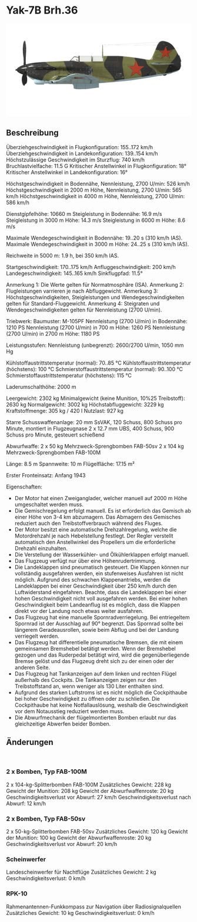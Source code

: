 # Yak-7B Brh.36

![yak7bs36](../images/yak7bs36.png)

## Beschreibung

Überziehgeschwindigkeit in Flugkonfiguration: 155..172 km/h
Überziehgeschwindigkeit in Landekonfiguration: 139..154 km/h
Höchstzulässige Geschwindigkeit im Sturzflug: 740 km/h
Bruchlastvielfache: 11.5 G
Kritischer Anstellwinkel in Flugkonfiguration: 18°
Kritischer Anstellwinkel in Landekonfiguration: 16°

Höchstgeschwindigkeit in Bodennähe, Nennleistung, 2700 U/min: 526 km/h
Höchstgeschwindigkeit in 2000 m Höhe, Nennleistung, 2700 U/min: 565 km/h
Höchstgeschwindigkeit in 4000 m Höhe, Nennleistung, 2700 U/min: 586 km/h

Dienstgipfelhöhe: 10660 m
Steigleistung in Bodennähe: 16.9 m/s
Steigleistung in 3000 m Höhe: 14.3 m/s
Steigleistung in 6000 m Höhe: 8.6 m/s

Maximale Wendegeschwindigkeit in Bodennähe: 19..20 s (310 km/h IAS).
Maximale Wendegeschwindigkeit in 3000 m Höhe: 24..25 s (310 km/h IAS).

Reichweite in 5000 m: 1.9 h, bei 350 km/h IAS.

Startgeschwindigkeit: 170..175 km/h
Anfluggeschwindigkeit: 200 km/h
Landegeschwindigkeit: 145..165 km/h
Sinkflugpfad: 11.5°

Anmerkung 1: Die Werte gelten für Normatmosphäre (ISA).
Anmerkung 2: Flugleistungen varrieren je nach Abfluggewicht.
Anmerkung 3: Höchstgeschwindigkeiten, Steigleistungen und Wendegeschwindigkeiten gelten für Standard-Fluggewicht.
Anmerkung 4: Steigraten und Wendegeschwindigkeiten gelten für Nennleistung (2700 U/min).

Triebwerk:
Baumuster: M-105PF
Nennleistung (2700 U/min) in Bodennähe: 1210 PS
Nennleistung (2700 U/min) in 700 m Höhe: 1260 PS
Nennleistung (2700 U/min) in 2700 m Höhe: 1180 PS

Leistungsstufen:
Nennleistung (unbegrenzt): 2600/2700 U/min, 1050 mm Hg

Kühlstoffaustrittstemperatur (normal): 70..85 °C
Kühlstoffaustrittstemperatur (höchstens): 100 °C
Schmierstoffaustrittstemperatur (normal): 90..100 °C
Schmierstoffaustrittstemperatur (höchstens): 115 °C

Laderumschalthöhe: 2000 m

Leergewicht: 2302 kg
Minimalgewicht (keine Munition, 10%25 Treibstoff): 2630 kg
Normalgewicht: 3002 kg
Höchstabfluggewicht: 3229 kg
Kraftstoffmenge: 305 kg / 420 l
Nutzlast: 927 kg

Starre Schusswaffenanlage:
20 mm SsVAK, 120 Schuss, 800 Schuss pro Minute, montiert in Flugzeugnase
2 x 12.7 mm UBS, 400 Schuss, 900 Schuss pro Minute, gesteuert schießend

Abwurfwaffe:
2 x 50 kg Mehrzweck-Sprengbomben FAB-50sv
2 x 104 kg Mehrzweck-Sprengbomben FAB-100M

Länge: 8.5 m
Spannweite: 10 m
Flügelfläche: 17.15 m²

Erster Fronteinsatz: Anfang 1943

Eigenschaften:
- Der Motor hat einen Zweiganglader, welcher manuell auf 2000 m Höhe umgeschaltet werden muss.
- Die Gemischregelung erfolgt manuell. Es ist erforderlich das Gemisch ab einer Höhe von 3-4 km abzumagern. Das Abmagern des Gemisches reduziert auch den Treibstoffverbrauch während des Fluges.
- Der Motor besitzt eine automatische Drehzahlregelung, welche die Motordrehzahl je nach Hebelstellung festlegt. Der Regler verstellt automatisch den Anstellwinkel des Propellers um die erforderliche Drehzahl einzuhalten.
- Die Verstellung der Wasserkühler- und Ölkühlerklappen erfolgt manuell.
- Das Flugzeug verfügt nur über eine Höhenrudertrimmung.
- Die Landeklappen sind pneumatisch gesteuert. Die Klappen können nur vollständig ausgefahren werden, ein stufenweises Ausfahren ist nicht möglich. Aufgrund des schwachen Klappenantriebs, werden die Landeklappen bei einer Geschwindigkeit über 250 km/h durch den Luftwiderstand eingefahren. Beachte, dass die Landeklappen bei einer hohen Geschwindigkeit nicht voll ausgefahren werden. Bei einer hohen Geschwindigkeit beim Landeanflug ist es möglich, dass die Klappen direkt vor der Landung noch etwas weiter ausfahren.
- Das Flugzeug hat eine manuelle Spornradverriegelung. Bei entriegeltem Spornrad ist der Ausschlag auf 90° begrenzt. Das Spornrad sollte bei längerem Geradeausrollen, sowie beim Abflug und bei der Landung verriegelt werden.
- Das Flugzeug hat differentielle pneumatische Bremsen, die mit einem gemeinsamen Bremshebel betätigt werden. Wenn der Bremshebel gezogen und das Ruderpedal betätigt wird, wird die gegenüberliegende Bremse gelöst und das Flugzeug dreht sich zu der einen oder der anderen Seite.
- Das Flugzeug hat Tankanzeigen auf dem linken und rechten Flügel außerhalb des Cockpits. Die Tankanzeigen zeigen nur den Treibstoffstand an, wenn weniger als 130 Liter enthalten sind.
- Aufgrund des starken Luftstroms ist es nicht möglich die Cockpithaube bei hoher Geschwindigkeit zu öffnen oder zu schließen. Die Cockpithaube hat keine Notfallauslösung, weshalb die Geschwindigkeit vor dem Notausstieg reduziert werden muss.
- Die Abwurfmechanik der flügelmontierten Bomben erlaubt nur das gleichzeitige Abwerfen beider Bomben.

## Änderungen
﻿


### 2 x Bomben, Typ FAB-100M

2 x 104-kg-Splitterbomben FAB-100M
Zusätzliches Gewicht: 228 kg
Gewicht der Munition: 208 kg
Gewicht der Abwurfwaffenroste: 20 kg
Geschwindigkeitsverlust vor Abwurf: 27 km/h
Geschwindigkeitsverlust nach Abwurf: 12 km/h﻿


### 2 x Bomben, Typ FAB-50sv

2 x 50-kg-Splitterbomben FAB-50sv
Zusätzliches Gewicht: 120 kg
Gewicht der Munition: 100 kg
Gewicht der Abwurfwaffenroste: 20 kg
Geschwindigkeitsverlust vor Abwurf: 20 km/h


### Scheinwerfer

Landescheinwerfer für Nachtflüge
Zusätzliches Gewicht: 2 kg
Geschwindigkeitsverlust: 0 km/h﻿


### RPK-10

Rahmenantennen-Funkkompass zur Navigation über Radiosignalquellen
Zusätzliches Gewicht: 10 kg
Geschwindigkeitsverlust: 0 km/h